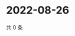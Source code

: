 # 2022-08-26

共 0 条

<!-- BEGIN WEIBO -->
<!-- 最后更新时间 Fri Aug 26 2022 11:30:40 GMT+0800 (China Standard Time) -->

<!-- END WEIBO -->
